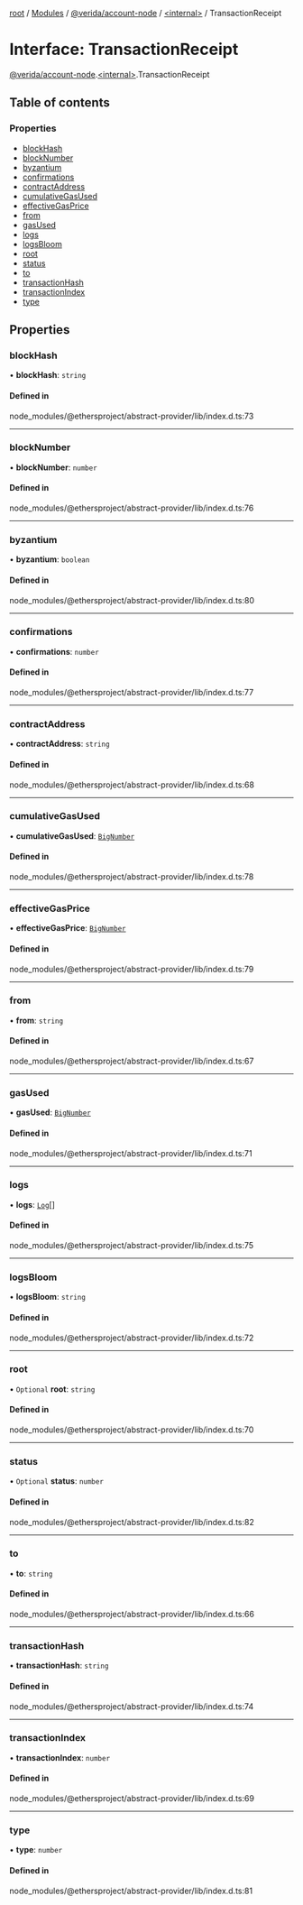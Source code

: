 [root](../README.md) / [Modules](../modules.md) / [@verida/account-node](../modules/verida_account_node.md) / [<internal\>](../modules/verida_account_node._internal_.md) / TransactionReceipt

# Interface: TransactionReceipt

[@verida/account-node](../modules/verida_account_node.md).[<internal\>](../modules/verida_account_node._internal_.md).TransactionReceipt

## Table of contents

### Properties

- [blockHash](verida_account_node._internal_.TransactionReceipt.md#blockhash)
- [blockNumber](verida_account_node._internal_.TransactionReceipt.md#blocknumber)
- [byzantium](verida_account_node._internal_.TransactionReceipt.md#byzantium)
- [confirmations](verida_account_node._internal_.TransactionReceipt.md#confirmations)
- [contractAddress](verida_account_node._internal_.TransactionReceipt.md#contractaddress)
- [cumulativeGasUsed](verida_account_node._internal_.TransactionReceipt.md#cumulativegasused)
- [effectiveGasPrice](verida_account_node._internal_.TransactionReceipt.md#effectivegasprice)
- [from](verida_account_node._internal_.TransactionReceipt.md#from)
- [gasUsed](verida_account_node._internal_.TransactionReceipt.md#gasused)
- [logs](verida_account_node._internal_.TransactionReceipt.md#logs)
- [logsBloom](verida_account_node._internal_.TransactionReceipt.md#logsbloom)
- [root](verida_account_node._internal_.TransactionReceipt.md#root)
- [status](verida_account_node._internal_.TransactionReceipt.md#status)
- [to](verida_account_node._internal_.TransactionReceipt.md#to)
- [transactionHash](verida_account_node._internal_.TransactionReceipt.md#transactionhash)
- [transactionIndex](verida_account_node._internal_.TransactionReceipt.md#transactionindex)
- [type](verida_account_node._internal_.TransactionReceipt.md#type)

## Properties

### blockHash

• **blockHash**: `string`

#### Defined in

node_modules/@ethersproject/abstract-provider/lib/index.d.ts:73

___

### blockNumber

• **blockNumber**: `number`

#### Defined in

node_modules/@ethersproject/abstract-provider/lib/index.d.ts:76

___

### byzantium

• **byzantium**: `boolean`

#### Defined in

node_modules/@ethersproject/abstract-provider/lib/index.d.ts:80

___

### confirmations

• **confirmations**: `number`

#### Defined in

node_modules/@ethersproject/abstract-provider/lib/index.d.ts:77

___

### contractAddress

• **contractAddress**: `string`

#### Defined in

node_modules/@ethersproject/abstract-provider/lib/index.d.ts:68

___

### cumulativeGasUsed

• **cumulativeGasUsed**: [`BigNumber`](../classes/verida_account_node._internal_.BigNumber.md)

#### Defined in

node_modules/@ethersproject/abstract-provider/lib/index.d.ts:78

___

### effectiveGasPrice

• **effectiveGasPrice**: [`BigNumber`](../classes/verida_account_node._internal_.BigNumber.md)

#### Defined in

node_modules/@ethersproject/abstract-provider/lib/index.d.ts:79

___

### from

• **from**: `string`

#### Defined in

node_modules/@ethersproject/abstract-provider/lib/index.d.ts:67

___

### gasUsed

• **gasUsed**: [`BigNumber`](../classes/verida_account_node._internal_.BigNumber.md)

#### Defined in

node_modules/@ethersproject/abstract-provider/lib/index.d.ts:71

___

### logs

• **logs**: [`Log`](verida_account_node._internal_.Log.md)[]

#### Defined in

node_modules/@ethersproject/abstract-provider/lib/index.d.ts:75

___

### logsBloom

• **logsBloom**: `string`

#### Defined in

node_modules/@ethersproject/abstract-provider/lib/index.d.ts:72

___

### root

• `Optional` **root**: `string`

#### Defined in

node_modules/@ethersproject/abstract-provider/lib/index.d.ts:70

___

### status

• `Optional` **status**: `number`

#### Defined in

node_modules/@ethersproject/abstract-provider/lib/index.d.ts:82

___

### to

• **to**: `string`

#### Defined in

node_modules/@ethersproject/abstract-provider/lib/index.d.ts:66

___

### transactionHash

• **transactionHash**: `string`

#### Defined in

node_modules/@ethersproject/abstract-provider/lib/index.d.ts:74

___

### transactionIndex

• **transactionIndex**: `number`

#### Defined in

node_modules/@ethersproject/abstract-provider/lib/index.d.ts:69

___

### type

• **type**: `number`

#### Defined in

node_modules/@ethersproject/abstract-provider/lib/index.d.ts:81
